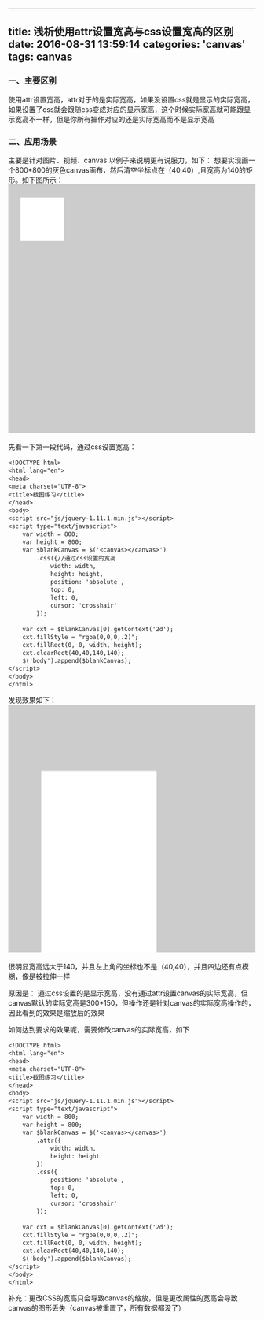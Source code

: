 
---
title: 浅析使用attr设置宽高与css设置宽高的区别
date: 2016-08-31 13:59:14
categories: 'canvas'
tags: canvas
---

### 一、主要区别
使用attr设置宽高，attr对于的是实际宽高，如果没设置css就是显示的实际宽高，如果设置了css就会跟随css变成对应的显示宽高，这个时候实际宽高就可能跟显示宽高不一样，但是你所有操作对应的还是实际宽高而不是显示宽高

### 二、应用场景

主要是针对图片、视频、canvas
以例子来说明更有说服力，如下：
想要实现画一个800*800的灰色canvas画布，然后清空坐标点在（40,40）,且宽高为140的矩形。如下图所示：
![Paste_Image.png](/images/浅析使用attr设置宽高与css设置宽高的区别-img/1.png)

先看一下第一段代码，通过css设置宽高：

    <!DOCTYPE html>
    <html lang="en">
    <head>
	<meta charset="UTF-8">
	<title>截图练习</title>
    </head>
    <body>
	<script src="js/jquery-1.11.1.min.js"></script>
	<script type="text/javascript">
		var width = 800;
		var height = 800;
		var $blankCanvas = $('<canvas></canvas>')
			.css({//通过css设置的宽高
				width: width,
				height: height,
				position: 'absolute',
				top: 0,
				left: 0,
				cursor: 'crosshair'
			});

		var cxt = $blankCanvas[0].getContext('2d');
		cxt.fillStyle = "rgba(0,0,0,.2)";
		cxt.fillRect(0, 0, width, height);
		cxt.clearRect(40,40,140,140);
		$('body').append($blankCanvas);
	</script>
    </body>
    </html>

发现效果如下：
![Paste_Image.png](/images/浅析使用attr设置宽高与css设置宽高的区别-img/2.png)

很明显宽高远大于140，并且左上角的坐标也不是（40,40），并且四边还有点模糊，像是被拉伸一样

原因是：
通过css设置的是显示宽高，没有通过attr设置canvas的实际宽高，但canvas默认的实际宽高是300*150，但操作还是针对canvas的实际宽高操作的，因此看到的效果是缩放后的效果

如何达到要求的效果呢，需要修改canvas的实际宽高，如下

    <!DOCTYPE html>
    <html lang="en">
    <head>
	<meta charset="UTF-8">
	<title>截图练习</title>
    </head>
    <body>
	<script src="js/jquery-1.11.1.min.js"></script>
	<script type="text/javascript">
		var width = 800;
		var height = 800;
		var $blankCanvas = $('<canvas></canvas>')
			.attr({
				width: width,
				height: height
			})
			.css({
				position: 'absolute',
				top: 0,
				left: 0,
				cursor: 'crosshair'
			});

		var cxt = $blankCanvas[0].getContext('2d');
		cxt.fillStyle = "rgba(0,0,0,.2)";
		cxt.fillRect(0, 0, width, height);
		cxt.clearRect(40,40,140,140);
		$('body').append($blankCanvas);
	</script>
    </body>
    </html>

补充：更改CSS的宽高只会导致canvas的缩放，但是更改属性的宽高会导致canvas的图形丢失（canvas被重置了，所有数据都没了）
